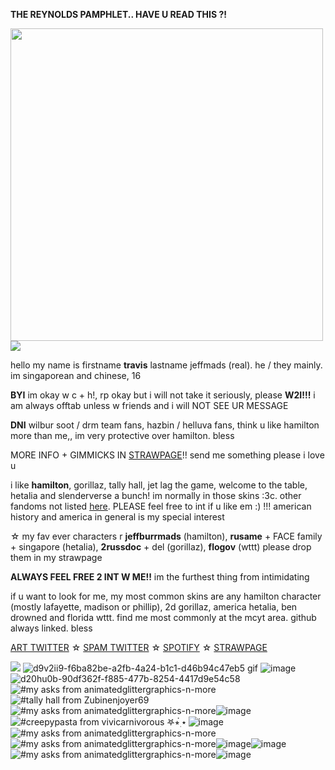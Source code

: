 **THE REYNOLDS PAMPHLET.. HAVE U READ THIS ?!**

  <img width="500" src="https://64.media.tumblr.com/7a0a814bf001d5494979c25187e6820a/6aec571d4b11117d-41/s500x750/8ac06ed4e6ae593063a6ba2411a38a8ba3cc6792.gif"/>


<img src="https://64.media.tumblr.com/6a9b5aa330333d4dfe5685b95b6afa26/d5be44d9bf4d0004-52/s1280x1920/5001abbc2f6e58268ba61a5bfde13231feb7b919.png"/>

hello my name is firstname **travis** lastname jeffmads (real). he / they mainly. im singaporean and chinese, 16

**BYI**
im okay w c + h!, rp okay but i will not take it seriously, please **W2I!!!** i am always offtab unless w friends and i will NOT SEE UR MESSAGE

**DNI** wilbur soot / drm team fans, hazbin / helluva fans, think u like hamilton more than me,, im very protective over hamilton. bless

MORE INFO + GIMMICKS IN [STRAWPAGE](https://jeffermads.straw.page/)!! send me something please i love u

i like **hamilton**, gorillaz, tally hall, jet lag the game, welcome to the table, hetalia and slenderverse a bunch! im normally in those skins :3c. other fandoms not listed [here](https://rentry.co/totaldramaisIand). PLEASE feel free to int if u like em :) !!! american history and america in general is my special interest

☆ my fav ever characters r **jeffburrmads** (hamilton), **rusame** + FACE family + singapore (hetalia), **2russdoc** + del (gorillaz), **flogov** (wttt) please drop them in my strawpage

**ALWAYS FEEL FREE 2 INT W ME!!** im the furthest thing from intimidating

if u want to look for me, my most common skins are any hamilton character (mostly lafayette, madison or phillip), 2d gorillaz, america hetalia, ben drowned and florida wttt. find me most commonly at the mcyt area. github always linked. bless

[ART TWITTER](https://twitter.com/ogkrcast) ☆ [SPAM TWITTER](https://twitter.com/rusameyaoi) ☆ [SPOTIFY](https://open.spotify.com/user/pjs8thycpapcc70wb47elos6q) ☆ [STRAWPAGE](https://jeffermads.straw.page/)


<img src="https://64.media.tumblr.com/8cf219b7255537fa555408849d0c351c/1b8381f969116a1e-3e/s100x200/05c50661376eeb2ebb4cc8eff59505ee89427e3a.gif"/> ![d9v2ii9-f6ba82be-a2fb-4a24-b1c1-d46b94c47eb5 gif](https://github.com/user-attachments/assets/061263b3-7104-41a3-a14b-19c1d470b3da) ![image](https://github.com/user-attachments/assets/21888b47-519c-4cbd-bdad-b78249fbe100) ![d20hu0b-90df362f-f885-477b-8254-4417d9e54c58](https://github.com/user-attachments/assets/b2159974-9345-4d0c-99c4-893a5b12ce5a) <img src="https://64.media.tumblr.com/03d768c5ea8124db5e0f22c0705446f2/00ba8885354cb6a2-a8/s100x200/c24eb33d40611a5b5dfd214b05f335b5c33ad940.gif" alt="#my asks from animatedglittergraphics-n-more"/><img src="https://64.media.tumblr.com/62fe9fc1c5ca0db74bc2ef17f163635c/f19ac661b7c40558-d6/s100x200/b5a30f25f64469898ae76083077d45dd80624c96.gif" alt="#tally hall from Zubinenjoyer69"/> <img src="https://64.media.tumblr.com/8c4f6462cb55abfca16a483fbc434931/58bb5e3018f71ec2-dc/s100x200/d38c4c3ddd7d7a9290795f559523e683a0988fca.gifv" alt="#my asks from animatedglittergraphics-n-more"/>![image](https://github.com/user-attachments/assets/6d956275-27e1-4b4f-8f6c-62868f3b8541) <img src="https://64.media.tumblr.com/a94b7b1ad7ae58ce802cd2c45e1733e2/2e73f5f59b7bf88a-8e/s100x200/8c3ee2d445b45e49bdaa42c325bb07fb947bf34b.gifv" alt="#creepypasta from vivicarnivorous 𖤐⭒๋࣭ ⭑"/> ![image](https://github.com/user-attachments/assets/9afff387-1c43-4a9e-88f0-4dec6e8f867a)  <img src="https://64.media.tumblr.com/248c954f1d1ebf4552407f4b8666e4c9/ad6dfed21e1f579e-f1/s100x200/4af51c82b9599f240118fbcd49aef9a216411fa0.gifv" alt="#my asks from animatedglittergraphics-n-more"/><img src="https://64.media.tumblr.com/01f63472006123331fbc76d6c01d14eb/58bb5e3018f71ec2-ff/s100x200/08292e00a113174c844c16a3511cf07b83f81b02.gifv" alt="#my asks from animatedglittergraphics-n-more"/>![image](https://github.com/user-attachments/assets/59b96a10-00e6-4350-9581-4dcf9de9d7e2)![image](https://github.com/user-attachments/assets/f003fe75-eec0-46b0-ac0a-401652d9fa1d) <img src="https://64.media.tumblr.com/51b8cb402388287c5af0a7f7a4596af2/c51ddfea5d46cc6b-66/s100x200/f06a2003f356d9787e76cf63e69b4e1b10c76f28.gifv" alt="#my asks from animatedglittergraphics-n-more"/>![image](https://github.com/user-attachments/assets/d601a0be-1572-4c70-910b-13d438a3bb86)








